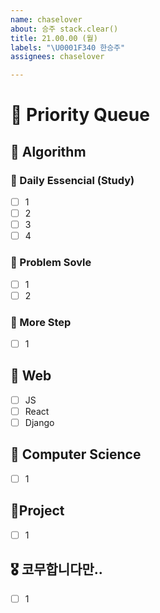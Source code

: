 ```yaml
---
name: chaselover
about: 승주 stack.clear()
title: 21.00.00 (월)
labels: "\U0001F340 한승주"
assignees: chaselover

---
```


# 🧨 Priority Queue


## 🥞 Algorithm

### 📕 Daily Essencial (Study)
- [ ] 1 
- [ ] 2
- [ ] 3
- [ ] 4

### 📗 Problem Sovle
- [ ] 1
- [ ] 2

### 📘 More Step
- [ ] 1

## 🍦 Web
- [ ] JS
- [ ] React
- [ ] Django

## 🍜 Computer Science
- [ ] 1

## 🥘Project
- [ ] 1

## 🎖 코무합니다만..
- [ ] 1
